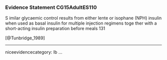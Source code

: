 ### Evidence Statement CG15AdultES110
S imilar glycaemic control results from either lente or isophane (NPH) insulin when used as basal insulin for multiple injection regimens toge ther with a short-acting insulin preparation before meals 131

[@Tunbridge_1989]

---
niceevidencecategory: Ib
...


